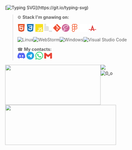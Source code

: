 <!-- ![Привет](https://media1.giphy.com/media/XCxjzveGa47DOd8zuq/giphy.gif?cid=790b7611de029813e7755f93b988cc32a1f523ea712b7a8b&rid=giphy.gif&ct=g)
chore: readme
-->
<!-- 
[![Typing SVG](https://readme-typing-svg.herokuapp.com?color=%e1fd2c&lines=Hi,come+in.I+am+RUS+student+WEB+plus👋!)](https://git.io/typing-svg)   -->
[![Typing SVG](https://readme-typing-svg.herokuapp.com/?color=%e1fd2c&lines=👋+Hi+bro,+come+in!;I+am+RUS+student+WEB+plus+yandex+practicum.)](https://git.io/typing-svg)    

> ⚙️ **Stack I'm gnawing on:**    
> 
> [<img width="25" height="25" src="./icons/tech/html5.svg" alt="html5">](https://html5book.ru/)
> [<img width="25" height="25" src="./icons/tech/css.svg" alt="css">](https://html5css.ru/)
> [<img width="25" height="25" src="./icons/tech/js.svg" alt="JavaScript">](https://www.javascript.com/)
> [<img width="25" height="25" src="./icons/tech/bem.svg" alt="bem">](https://ru.bem.info/)
> [<img width="25" height="25" src="./icons/tech/git.svg" alt="git">](https://git-scm.com/)
> [<img width="25" height="25" src="./icons/tech/sass.svg" alt="sass">](https://sass-lang.com/)
> [<img width="25" height="25" src="./icons/tech/figma.svg" alt="figma">](https://www.figma.com/)
> [<img width="25" height="25" src="./icons/tech/github.svg" alt="github">](https://github.com/)
> [<img width="25" height="25" src="./icons/tech/autoprefixer.svg" alt="autoprefixer">](https://autoprefixer.github.io/)
> <!-- <img width="25" height="25" src="./icons/tech/ws.svg" alt="ws">
> <img width="25" height="25" src="./icons/tech/vsc.svg" alt="vsc"> -->
>
>
> ![Linux](https://img.shields.io/badge/Linux-FCC624?style=for-the-badge&logo=linux&logoColor=black)![WebStorm](https://img.shields.io/badge/webstorm-143?style=for-the-badge&logo=webstorm&logoColor=white&color=black)![Windows](https://img.shields.io/badge/Windows-35358d?style=for-the-badge&logo=windows&logoColor=white)![Visual Studio Code](https://img.shields.io/badge/Visual%20Studio%20Code-white.svg?style=for-the-badge&logo=visual-studio-code&logoColor=0078d7)
>
> ☎ **My contacts:**  
> [<img src="./icons/contacts/discord.svg" width="25px" height="25px">](https://discordapp.com/users/375374301362257920/)
> [<img src="./icons/contacts/telegram.svg" width="25px" height="25px">](https://t.me/RUS29TAM)
> [<img src="./icons/contacts/whatsup.svg" width="25px" height="25px">](phone:+79212922232)
> [<img src="./icons/contacts/gmail.svg" width="25px" height="25px">](mailto:g9212922232@gmail.com)

<div>
      <a href="https://github-readme-stats.vercel.app/api/top-langs/?username=RUS29TAM&layout=compact&theme=react">
        <img align="left" height="130" style="width: 310px;" src="https://github-readme-stats.vercel.app/api/top-langs/?username=RUS29TAM&layout=compact&theme=react" />
      </a><a href="https://github-readme-stats.vercel.app/api?username=RUS29TAM&hide=contribs&show_icons=true&theme=react">
        <img align="left" height="130" style="width: 360px;" src="https://github-readme-stats.vercel.app/api?username=RUS29TAM&hide=contribs&show_icons=true&theme=react" />
   </a>
</div>
<!-- 
![](https://github-profile-summary-cards.vercel.app/api/cards/most-commit-language?username=RUS29TAM&theme=solarized_dark)![](https://github-profile-summary-cards.vercel.app/api/cards/repos-per-language?username=RUS29TAM&theme=solarized_dark)   -->
<!-- 
![](https://github-profile-summary-cards.vercel.app/api/cards/stats?username=RUS29TAM&theme=solarized_dark)![](https://github-profile-summary-cards.vercel.app/api/cards/productive-time?username=RUS29TAM&theme=solarized_dark)   -->

![](https://github-profile-summary-cards.vercel.app/api/cards/profile-details?username=RUS29TAM&theme=solarized_dark)  
![0_о](https://komarev.com/ghpvc/?username=RUS29TAM)


<!-- <div>
  <a href="https://www.codewars.com/users/RUS29TAM/badges/large" target="_blank">
    <img src="https://www.codewars.com/users/RUS29TAM/badges/large" alt="Codewars"/>
  </a>
</div> -->

<!--
**RUS29TAM/RUS29TAM** is a ✨ _special_ ✨ repository because its `README.md` (this file) appears on your GitHub profile.

Here are some ideas to get you started:

- 🔭 I’m currently working on ...
- 🌱 I’m currently learning ...
- 👯 I’m looking to collaborate on ...
- 🤔 I’m looking for help with ...
- 💬 Ask me about ...
- 📫 How to reach me: ...
- 😄 Pronouns: ...
- ⚡ Fun fact: ...

![Notion](https://img.shields.io/badge/Notion-%23000000.svg?style=for-the-badge&logo=notion&logoColor=white)
![CodePen](https://img.shields.io/badge/Codepen-000000?style=for-the-badge&logo=codepen&logoColor=white)
![Stack Overflow](https://img.shields.io/badge/-Stackoverflow-FE7A16?style=for-the-badge&logo=stack-overflow&logoColor=white)
![Codewars](https://img.shields.io/badge/Codewars-B1361E?style=for-the-badge&logo=codewars&logoColor=grey)
![MDN Web Docs](https://img.shields.io/badge/MDN_Web_Docs-black?style=for-the-badge&logo=mdnwebdocs&logoColor=white)
<code>
<img width="25" height="25" src="./icons/tech/js.svg" alt="JavaScript">
<img width="25" height="25" src="./icons/tech/html5.svg" alt="html5">
<img width="25" height="25" src="./icons/tech/css.svg" alt="css">
<img width="25" height="25" src="./icons/tech/sass.svg" alt="sass">
<img width="25" height="25" src="./icons/tech/git.svg" alt="git">
<img width="25" height="25" src="./icons/tech/bem.svg" alt="bem">
<img width="25" height="25" src="./icons/tech/autoprefixer.svg" alt="autoprefixer">
<img width="25" height="25" src="./icons/tech/figma.svg" alt="figma">
<img width="25" height="25" src="./icons/tech/github.svg" alt="github">
<img width="25" height="25" src="./icons/tech/ws.svg" alt="ws">
<img width="25" height="25" src="./icons/tech/vsc.svg" alt="vsc">
</code>

![JavaScript](https://img.shields.io/badge/javascript-%23323330.svg?style=for-the-badge&logo=javascript&logoColor=%23F7DF1E)
![HTML5](https://img.shields.io/badge/html5-%23E34F26.svg?style=for-the-badge&logo=html5&logoColor=white)
![CSS3](https://img.shields.io/badge/css3-%231572B6.svg?style=for-the-badge&logo=css3&logoColor=white)
![GitHub](https://img.shields.io/badge/github-%23121011.svg?style=for-the-badge&logo=github&logoColor=white)
![SASS](https://img.shields.io/badge/SASS-hotpink.svg?style=for-the-badge&logo=SASS&logoColor=white)
![Git](https://img.shields.io/badge/git-%23F05033.svg?style=for-the-badge&logo=git&logoColor=white)
![Figma](https://img.shields.io/badge/figma-%23F24E1E.svg?style=for-the-badge&logo=figma&logoColor=white)
![Jira](https://img.shields.io/badge/jira-%230A0FFF.svg?style=for-the-badge&logo=jira&logoColor=white)
-->
